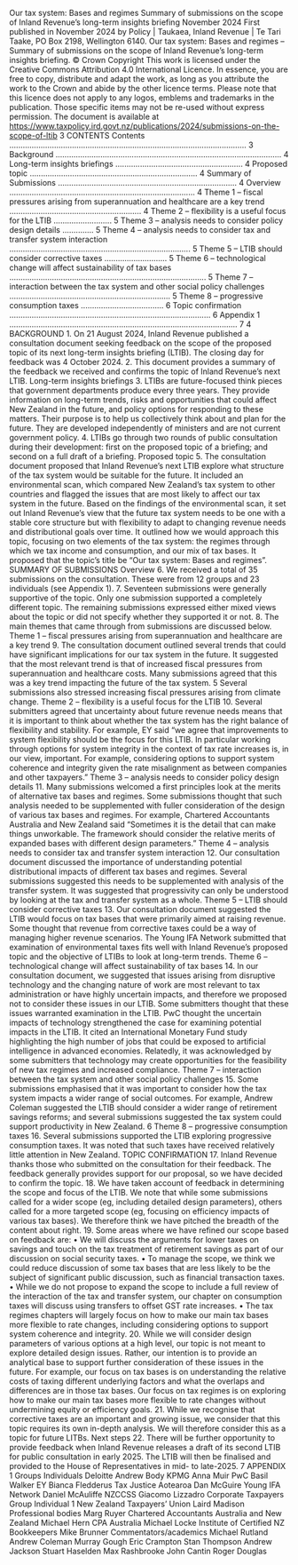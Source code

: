 Our tax system: Bases and regimes Summary of submissions on the scope of Inland Revenue’s long-term insights briefing November 2024 First published in November 2024 by Policy | Taukaea, Inland Revenue | Te Tari Taake, PO Box 2198, Wellington 6140. Our tax system: Bases and regimes – Summary of submissions on the scope of Inland Revenue’s long-term insights briefing. © Crown Copyright This work is licensed under the Creative Commons Attribution 4.0 International Licence. In essence, you are free to copy, distribute and adapt the work, as long as you attribute the work to the Crown and abide by the other licence terms. Please note that this licence does not apply to any logos, emblems and trademarks in the publication. Those specific items may not be re-used without express permission. The document is available at https://www.taxpolicy.ird.govt.nz/publications/2024/submissions-on-the-scope-of-ltib 3 CONTENTS Contents .......................................................................................................... 3 Background ..................................................................................................... 4 Long-term insights briefings ......................................................... 4 Proposed topic ........................................................................... 4 Summary of Submissions ................................................................................ 4 Overview ................................................................................... 4 Theme 1 – fiscal pressures arising from superannuation and healthcare are a key trend ........................................................... 4 Theme 2 – flexibility is a useful focus for the LTIB .......................... 5 Theme 3 – analysis needs to consider policy design details .............. 5 Theme 4 – analysis needs to consider tax and transfer system interaction ................................................................................. 5 Theme 5 – LTIB should consider corrective taxes ............................ 5 Theme 6 – technological change will affect sustainability of tax bases ........................................................................................ 5 Theme 7 – interaction between the tax system and other social policy challenges ........................................................................ 5 Theme 8 – progressive consumption taxes ..................................... 6 Topic confirmation .......................................................................................... 6 Appendix 1 ...................................................................................................... 7 4 BACKGROUND 1. On 21 August 2024, Inland Revenue published a consultation document seeking feedback on the scope of the proposed topic of its next long-term insights briefing (LTIB). The closing day for feedback was 4 October 2024. 2. This document provides a summary of the feedback we received and confirms the topic of Inland Revenue’s next LTIB. Long-term insights briefings 3. LTIBs are future-focused think pieces that government departments produce every three years. They provide information on long-term trends, risks and opportunities that could affect New Zealand in the future, and policy options for responding to these matters. Their purpose is to help us collectively think about and plan for the future. They are developed independently of ministers and are not current government policy. 4. LTIBs go through two rounds of public consultation during their development: first on the proposed topic of a briefing; and second on a full draft of a briefing. Proposed topic 5. The consultation document proposed that Inland Revenue’s next LTIB explore what structure of the tax system would be suitable for the future. It included an environmental scan, which compared New Zealand’s tax system to other countries and flagged the issues that are most likely to affect our tax system in the future. Based on the findings of the environmental scan, it set out Inland Revenue’s view that the future tax system needs to be one with a stable core structure but with flexibility to adapt to changing revenue needs and distributional goals over time. It outlined how we would approach this topic, focusing on two elements of the tax system: the regimes through which we tax income and consumption, and our mix of tax bases. It proposed that the topic’s title be “Our tax system: Bases and regimes”. SUMMARY OF SUBMISSIONS Overview 6. We received a total of 35 submissions on the consultation. These were from 12 groups and 23 individuals (see Appendix 1). 7. Seventeen submissions were generally supportive of the topic. Only one submission supported a completely different topic. The remaining submissions expressed either mixed views about the topic or did not specify whether they supported it or not. 8. The main themes that came through from submissions are discussed below. Theme 1 – fiscal pressures arising from superannuation and healthcare are a key trend 9. The consultation document outlined several trends that could have significant implications for our tax system in the future. It suggested that the most relevant trend is that of increased fiscal pressures from superannuation and healthcare costs. Many submissions agreed that this was a key trend impacting the future of the tax system. 5 Several submissions also stressed increasing fiscal pressures arising from climate change. Theme 2 – flexibility is a useful focus for the LTIB 10. Several submitters agreed that uncertainty about future revenue needs means that it is important to think about whether the tax system has the right balance of flexibility and stability. For example, EY said “we agree that improvements to system flexibility should be the focus for this LTIB. In particular working through options for system integrity in the context of tax rate increases is, in our view, important. For example, considering options to support system coherence and integrity given the rate misalignment as between companies and other taxpayers.” Theme 3 – analysis needs to consider policy design details 11. Many submissions welcomed a first principles look at the merits of alternative tax bases and regimes. Some submissions thought that such analysis needed to be supplemented with fuller consideration of the design of various tax bases and regimes. For example, Chartered Accountants Australia and New Zealand said “Sometimes it is the detail that can make things unworkable. The framework should consider the relative merits of expanded bases with different design parameters.” Theme 4 – analysis needs to consider tax and transfer system interaction 12. Our consultation document discussed the importance of understanding potential distributional impacts of different tax bases and regimes. Several submissions suggested this needs to be supplemented with analysis of the transfer system. It was suggested that progressivity can only be understood by looking at the tax and transfer system as a whole. Theme 5 – LTIB should consider corrective taxes 13. Our consultation document suggested the LTIB would focus on tax bases that were primarily aimed at raising revenue. Some thought that revenue from corrective taxes could be a way of managing higher revenue scenarios. The Young IFA Network submitted that examination of environmental taxes fits well with Inland Revenue’s proposed topic and the objective of LTIBs to look at long-term trends. Theme 6 – technological change will affect sustainability of tax bases 14. In our consultation document, we suggested that issues arising from disruptive technology and the changing nature of work are most relevant to tax administration or have highly uncertain impacts, and therefore we proposed not to consider these issues in our LTIB. Some submitters thought that these issues warranted examination in the LTIB. PwC thought the uncertain impacts of technology strengthened the case for examining potential impacts in the LTIB. It cited an International Monetary Fund study highlighting the high number of jobs that could be exposed to artificial intelligence in advanced economies. Relatedly, it was acknowledged by some submitters that technology may create opportunities for the feasibility of new tax regimes and increased compliance. Theme 7 – interaction between the tax system and other social policy challenges 15. Some submissions emphasised that it was important to consider how the tax system impacts a wider range of social outcomes. For example, Andrew Coleman suggested the LTIB should consider a wider range of retirement savings reforms; and several submissions suggested the tax system could support productivity in New Zealand. 6 Theme 8 – progressive consumption taxes 16. Several submissions supported the LTIB exploring progressive consumption taxes. It was noted that such taxes have received relatively little attention in New Zealand. TOPIC CONFIRMATION 17. Inland Revenue thanks those who submitted on the consultation for their feedback. The feedback generally provides support for our proposal, so we have decided to confirm the topic. 18. We have taken account of feedback in determining the scope and focus of the LTIB. We note that while some submissions called for a wider scope (eg, including detailed design parameters), others called for a more targeted scope (eg, focusing on efficiency impacts of various tax bases). We therefore think we have pitched the breadth of the content about right. 19. Some areas where we have refined our scope based on feedback are: • We will discuss the arguments for lower taxes on savings and touch on the tax treatment of retirement savings as part of our discussion on social security taxes. • To manage the scope, we think we could reduce discussion of some tax bases that are less likely to be the subject of significant public discussion, such as financial transaction taxes. • While we do not propose to expand the scope to include a full review of the interaction of the tax and transfer system, our chapter on consumption taxes will discuss using transfers to offset GST rate increases. • The tax regimes chapters will largely focus on how to make our main tax bases more flexible to rate changes, including considering options to support system coherence and integrity. 20. While we will consider design parameters of various options at a high level, our topic is not meant to explore detailed design issues. Rather, our intention is to provide an analytical base to support further consideration of these issues in the future. For example, our focus on tax bases is on understanding the relative costs of taxing different underlying factors and what the overlaps and differences are in those tax bases. Our focus on tax regimes is on exploring how to make our main tax bases more flexible to rate changes without undermining equity or efficiency goals. 21. While we recognise that corrective taxes are an important and growing issue, we consider that this topic requires its own in-depth analysis. We will therefore consider this as a topic for future LITBs. Next steps 22. There will be further opportunity to provide feedback when Inland Revenue releases a draft of its second LTIB for public consultation in early 2025. The LTIB will then be finalised and provided to the House of Representatives in mid- to late-2025. 7 APPENDIX 1 Groups Individuals Deloitte Andrew Body KPMG Anna Muir PwC Basil Walker EY Bianca Fledderus Tax Justice Aotearoa Dan McGuire Young IFA Network Daniel McAuliffe NZCCSS Giacomo Lizzadro Corporate Taxpayers Group Individual 1 New Zealand Taxpayers’ Union Laird Madison Professional bodies Marg Ruyer Chartered Accountants Australia and New Zealand Michael Hern CPA Australia Michael Locke Institute of Certified NZ Bookkeepers Mike Brunner Commentators/academics Michael Rutland Andrew Coleman Murray Gough Eric Crampton Stan Thompson Andrew Jackson Stuart Haselden Max Rashbrooke John Cantin Roger Douglas